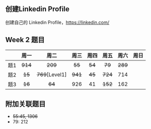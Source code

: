 ## 创建Linkedin Profile

创建自己的 Linkedin Profile，https://linkedin.com/

## Week 2 题目
|       | 周一    | 周二          |  周三 |   周四 |   周五 | 周六 |  周日 |
| :----:| :----: | :----:        |:----:  |:----: |:----: |:----:|:----: |
| 题1   |~~914~~ |~~209~~        |~~55~~  |  ~~54~~   |~~79~~|~~289~~| 
| 题2   |~~15~~  |~~769~~[Level1]| ~~941~~|  ~~45~~   | ~~724~~  | 714   | 
| 题3   |~~16~~  |~~64~~         |  926   |  41   |~~152~~  | 162   | 


## 附加关联题目
- ~~55:45, 1306~~
- 79: 212



